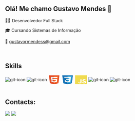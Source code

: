 ## Olá! Me chamo Gustavo Mendes 👋
 <p> 
 👨‍💻 Desenvolvedor Full Stack

🎓 Cursando Sistemas de Informação

📩 gustavormendess@gmail.com
</p>

&nbsp;


## Skills

<div style="display: inline_block">
<img align="center" alt="git-icon" height="30" width="40" src="https://www.svgrepo.com/show/452210/git.svg">
 <img align="center" alt="git-icon" height="30" width="40" src="https://www.svgrepo.com/show/452202/figma.svg">
 <img align="center" alt="html-icon" height="30" width="40" src="https://raw.githubusercontent.com/devicons/devicon/master/icons/html5/html5-original.svg">
  <img align="center" alt="css-icon" height="30" width="40" src="https://raw.githubusercontent.com/devicons/devicon/master/icons/css3/css3-original.svg">
  <img align="center" alt="javascript-icon" height="30" width="40" src="https://raw.githubusercontent.com/devicons/devicon/master/icons/javascript/javascript-plain.svg">
 <img align="center" alt="git-icon" height="30" width="40" src="https://www.svgrepo.com/show/374144/typescript.svg">
  <img align="center" alt="git-icon" height="30" width="40" src="https://www.svgrepo.com/show/452092/react.svg"> 
</div><br>

## Contacts:

<div> 
<a href="mailto:gustavormendess@gmail.com" target="_blank"> <img src="https://img.shields.io/badge/-Gmail-%23333?style=for-the-badge&logo=gmail&logoColor=white"></a>
<a href="https://www.linkedin.com/in/gustavormendess" target="_blank"><img src="https://img.shields.io/badge/-LinkedIn-%230077B5?style=for-the-badge&logo=linkedin&logoColor=white"></a> 
</div>&nbsp;&nbsp;



 



  
